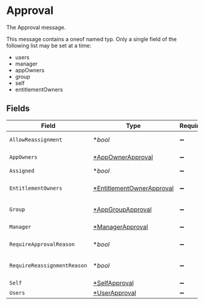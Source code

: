 # Approval

The Approval message.

This message contains a oneof named typ. Only a single field of the following list may be set at a time:
  - users
  - manager
  - appOwners
  - group
  - self
  - entitlementOwners



## Fields

| Field                                                                        | Type                                                                         | Required                                                                     | Description                                                                  |
| ---------------------------------------------------------------------------- | ---------------------------------------------------------------------------- | ---------------------------------------------------------------------------- | ---------------------------------------------------------------------------- |
| `AllowReassignment`                                                          | **bool*                                                                      | :heavy_minus_sign:                                                           | The allowReassignment field.                                                 |
| `AppOwners`                                                                  | [*AppOwnerApproval](../../models/shared/appownerapproval.md)                 | :heavy_minus_sign:                                                           | The AppOwnerApproval message.                                                |
| `Assigned`                                                                   | **bool*                                                                      | :heavy_minus_sign:                                                           | The assigned field.                                                          |
| `EntitlementOwners`                                                          | [*EntitlementOwnerApproval](../../models/shared/entitlementownerapproval.md) | :heavy_minus_sign:                                                           | The EntitlementOwnerApproval message.                                        |
| `Group`                                                                      | [*AppGroupApproval](../../models/shared/appgroupapproval.md)                 | :heavy_minus_sign:                                                           | The AppGroupApproval message.                                                |
| `Manager`                                                                    | [*ManagerApproval](../../models/shared/managerapproval.md)                   | :heavy_minus_sign:                                                           | The ManagerApproval message.                                                 |
| `RequireApprovalReason`                                                      | **bool*                                                                      | :heavy_minus_sign:                                                           | The requireApprovalReason field.                                             |
| `RequireReassignmentReason`                                                  | **bool*                                                                      | :heavy_minus_sign:                                                           | The requireReassignmentReason field.                                         |
| `Self`                                                                       | [*SelfApproval](../../models/shared/selfapproval.md)                         | :heavy_minus_sign:                                                           | The SelfApproval message.                                                    |
| `Users`                                                                      | [*UserApproval](../../models/shared/userapproval.md)                         | :heavy_minus_sign:                                                           | The UserApproval message.                                                    |